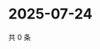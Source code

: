 # 2025-07-24

共 0 条

<!-- BEGIN ZHIHUVIDEO -->
<!-- 最后更新时间 Thu Jul 24 2025 02:17:09 GMT+0800 (China Standard Time) -->

<!-- END ZHIHUVIDEO -->
